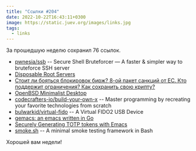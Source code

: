 ```yaml
---
title: "Ссылки #204"
date: 2022-10-22T16:43:11+0300
image: https://static.juev.org/images/links.jpg
tags: 
  - links
---
```


За прошедшую неделю сохранил 76 ссылок.

* [pwnesia/ssb](https://github.com/pwnesia/ssb) -- Secure Shell Bruteforcer — A faster & simpler way to bruteforce SSH server 
* [Disposable Root Servers](https://blog.thc.org/disposable-root-servers)
* [Стоит ли бояться блокировок бирж? 8-ой пакет санкций от ЕС. Кто поддержит ограничения? Как сохранить свою крипту?](https://vc.ru/finance/518284-stoit-li-boyatsya-blokirovok-birzh-8-oy-paket-sankciy-ot-es-kto-podderzhit-ogranicheniya-kak-sohranit-svoyu-kriptu)
* [OpenBSD Minimalist Desktop](https://nechtan.io/articles/openbsd_minimalist_desktop.html)
* [codecrafters-io/build-your-own-x](https://github.com/codecrafters-io/build-your-own-x) -- Master programming by recreating your favorite technologies from scratch
* [bulwarkid/virtual-fido](https://github.com/bulwarkid/virtual-fido) --  A Virtual FIDO2 USB Device
* [gemacs: an emacs written in Go](https://github.com/glycerine/gemacs)
* [Securely Generating TOTP tokens with Emacs](https://www.masteringemacs.org/article/securely-generating-totp-tokens-emacs)
* [smoke.sh](https://github.com/asm89/smoke.sh) -- A minimal smoke testing framework in Bash

Хорошей вам недели!
